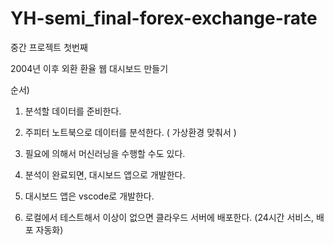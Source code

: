 # YH-semi_final-forex-exchange-rate
중간 프로젝트 첫번째 

2004년 이후 외환 환율 웹 대시보드 만들기

순서)
1. 분석할 데이터를 준비한다.

2. 주피터 노트북으로 데이터를 분석한다. ( 가상환경 맞춰서 )

3. 필요에 의해서 머신러닝을 수행할 수도 있다.

4. 분석이 완료되면, 대시보드 앱으로 개발한다.

5. 대시보드 앱은 vscode로 개발한다.

6. 로컬에서 테스트해서 이상이 없으면 클라우드 서버에 배포한다. (24시간 서비스, 배포 자동화)
